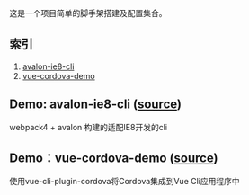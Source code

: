 这是一个项目简单的脚手架搭建及配置集合。

## 索引

1. [avalon-ie8-cli](#avalon-ie8-cli)
2. [vue-cordova-demo](#vue-cordova-demo)


## Demo: avalon-ie8-cli ([source](https://github.com/fanlinqiang/cli-demo/tree/master/avalon-ie8-cli))

webpack4 + avalon 构建的适配IE8开发的cli

## Demo：vue-cordova-demo ([source](https://github.com/fanlinqiang/cli-demo/tree/master/vue-cordova-demo))

使用vue-cli-plugin-cordova将Cordova集成到Vue Cli应用程序中
